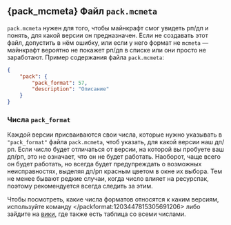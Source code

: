 ## {pack_mcmeta} Файл `pack.mcmeta`
`pack.mcmeta` нужен для того, чтобы майнкрафт смог увидеть рп/дп и понять, для какой версии он предназначен. Если не создавать этот файл, допустить в нём ошибку, или если у него формат не `mcmeta` — майнкрафт вероятно не покажет рп/дп в списке или они просто не заработают. Пример содержания файла `pack.mcmeta`:
```json
{
    "pack": {
        "pack_format": 57,
        "description": "Описание"
    }
}
```
### Числа `pack_format`
Каждой версии присваиваются свои числа, которые нужно указывать в `"pack_format"` файла `pack.mcmeta`, чтоб указать, для какой версии наш дп/рп. Если число будет отличаться от версии, на которой вы пробуете ваш дп/рп, это не означает, что он не будет работать. Наоборот, чаще всего он будет работать, но всегда будет предупреждать о возможных неисправностях, выделяя дп/рп красным цветом в окне их выбора. Тем не менее бывают редкие случаи, когда число влияет на ресурспак, поэтому рекомендуется всегда следить за этим.

Чтобы посмотреть, какие числа форматов относятся к каким версиям, используйте команду </packformat:1203447815305691206> либо зайдите на [вики](https://minecraft.wiki/w/Pack_format), где также есть таблица со всеми числами.
